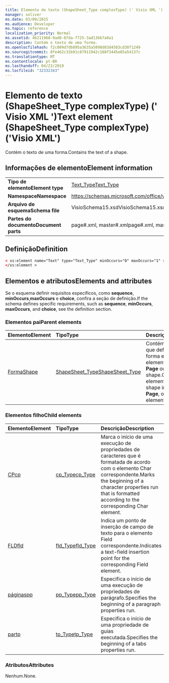 ```yaml
---
title: Elemento de texto (ShapeSheet_Type complexType) (' Visio XML ')
manager: soliver
ms.date: 03/09/2015
ms.audience: Developer
ms.topic: reference
localization_priority: Normal
ms.assetid: 46211968-9ad8-07da-f725-3ad136b7a8a1
description: Contém o texto de uma forma.
ms.openlocfilehash: f2c809d7db895a3635a5898d83d4583cd38f1249
ms.sourcegitcommit: 8fe462c32b91c87911942c188f3445e85a54137c
ms.translationtype: MT
ms.contentlocale: pt-BR
ms.lasthandoff: 04/23/2019
ms.locfileid: "32332343"
---
```

# <a name="text-element-shapesheettype-complextype-visio-xml"></a><span data-ttu-id="93340-103">Elemento de texto (ShapeSheet_Type complexType) (' Visio XML ')</span><span class="sxs-lookup"><span data-stu-id="93340-103">Text element (ShapeSheet_Type complexType) ('Visio XML')</span></span>

<span data-ttu-id="93340-104">Contém o texto de uma forma.</span><span class="sxs-lookup"><span data-stu-id="93340-104">Contains the text of a shape.</span></span>
  
## <a name="element-information"></a><span data-ttu-id="93340-105">Informações de elemento</span><span class="sxs-lookup"><span data-stu-id="93340-105">Element information</span></span>

|||
|:-----|:-----|
|<span data-ttu-id="93340-106">**Tipo de elemento**</span><span class="sxs-lookup"><span data-stu-id="93340-106">**Element type**</span></span> <br/> |[<span data-ttu-id="93340-107">Text_Type</span><span class="sxs-lookup"><span data-stu-id="93340-107">Text_Type</span></span>](text_type-complextypevisio-xml.md) <br/> |
|<span data-ttu-id="93340-108">**Namespace**</span><span class="sxs-lookup"><span data-stu-id="93340-108">**Namespace**</span></span> <br/> |https://schemas.microsoft.com/office/visio/2012/main  <br/> |
|<span data-ttu-id="93340-109">**Arquivo de esquema**</span><span class="sxs-lookup"><span data-stu-id="93340-109">**Schema file**</span></span> <br/> |<span data-ttu-id="93340-110">VisioSchema15.xsd</span><span class="sxs-lookup"><span data-stu-id="93340-110">VisioSchema15.xsd</span></span>  <br/> |
|<span data-ttu-id="93340-111">**Partes do documento**</span><span class="sxs-lookup"><span data-stu-id="93340-111">**Document parts**</span></span> <br/> |<span data-ttu-id="93340-112">page#.xml, master#.xml</span><span class="sxs-lookup"><span data-stu-id="93340-112">page#.xml, master#.xml</span></span>  <br/> |
   
## <a name="definition"></a><span data-ttu-id="93340-113">Definição</span><span class="sxs-lookup"><span data-stu-id="93340-113">Definition</span></span>

```XML
< xs:element name="Text" type="Text_Type" minOccurs="0" maxOccurs="1" >
</xs:element >
```

## <a name="elements-and-attributes"></a><span data-ttu-id="93340-114">Elementos e atributos</span><span class="sxs-lookup"><span data-stu-id="93340-114">Elements and attributes</span></span>

<span data-ttu-id="93340-115">Se o esquema definir requisitos específicos, como **sequence**, **minOccurs**,**maxOccurs** e **choice**, confira a seção de definição.</span><span class="sxs-lookup"><span data-stu-id="93340-115">If the schema defines specific requirements, such as **sequence**, **minOccurs**, **maxOccurs**, and **choice**, see the definition section.</span></span> 
  
### <a name="parent-elements"></a><span data-ttu-id="93340-116">Elementos pai</span><span class="sxs-lookup"><span data-stu-id="93340-116">Parent elements</span></span>

|<span data-ttu-id="93340-117">**Elemento**</span><span class="sxs-lookup"><span data-stu-id="93340-117">**Element**</span></span>|<span data-ttu-id="93340-118">**Tipo**</span><span class="sxs-lookup"><span data-stu-id="93340-118">**Type**</span></span>|<span data-ttu-id="93340-119">**Descrição**</span><span class="sxs-lookup"><span data-stu-id="93340-119">**Description**</span></span>|
|:-----|:-----|:-----|
|[<span data-ttu-id="93340-120">Forma</span><span class="sxs-lookup"><span data-stu-id="93340-120">Shape</span></span>](shape-element-shapes_type-complextypevisio-xml.md) <br/> |[<span data-ttu-id="93340-121">ShapeSheet_Type</span><span class="sxs-lookup"><span data-stu-id="93340-121">ShapeSheet_Type</span></span>](shapesheet_type-complextypevisio-xml.md) <br/> |<span data-ttu-id="93340-122">Contém elementos que definem uma forma em um elemento **Master**, **Page** ou group shape.</span><span class="sxs-lookup"><span data-stu-id="93340-122">Contains elements that define a shape in a **Master**, **Page**, or group shape element.</span></span>  <br/> |
   
### <a name="child-elements"></a><span data-ttu-id="93340-123">Elementos filho</span><span class="sxs-lookup"><span data-stu-id="93340-123">Child elements</span></span>

|<span data-ttu-id="93340-124">**Elemento**</span><span class="sxs-lookup"><span data-stu-id="93340-124">**Element**</span></span>|<span data-ttu-id="93340-125">**Tipo**</span><span class="sxs-lookup"><span data-stu-id="93340-125">**Type**</span></span>|<span data-ttu-id="93340-126">**Descrição**</span><span class="sxs-lookup"><span data-stu-id="93340-126">**Description**</span></span>|
|:-----|:-----|:-----|
|[<span data-ttu-id="93340-127">CP</span><span class="sxs-lookup"><span data-stu-id="93340-127">cp</span></span>](cp-element-text_type-complextypevisio-xml.md) <br/> |[<span data-ttu-id="93340-128">cp_Type</span><span class="sxs-lookup"><span data-stu-id="93340-128">cp_Type</span></span>](cp_type-complextypevisio-xml.md) <br/> |<span data-ttu-id="93340-129">Marca o início de uma execução de propriedades de caracteres que é formatada de acordo com o elemento Char correspondente.</span><span class="sxs-lookup"><span data-stu-id="93340-129">Marks the beginning of a character properties run that is formatted according to the corresponding Char element.</span></span>  <br/> |
|[<span data-ttu-id="93340-130">FLD</span><span class="sxs-lookup"><span data-stu-id="93340-130">fld</span></span>](fld-element-text_type-complextypevisio-xml.md) <br/> |[<span data-ttu-id="93340-131">fld_Type</span><span class="sxs-lookup"><span data-stu-id="93340-131">fld_Type</span></span>](fld_type-complextypevisio-xml.md) <br/> |<span data-ttu-id="93340-132">Indica um ponto de inserção de campo de texto para o elemento Field correspondente.</span><span class="sxs-lookup"><span data-stu-id="93340-132">Indicates a text-field insertion point for the corresponding Field element.</span></span>  <br/> |
|[<span data-ttu-id="93340-133">páginas</span><span class="sxs-lookup"><span data-stu-id="93340-133">pp</span></span>](pp-element-text_type-complextypevisio-xml.md) <br/> |[<span data-ttu-id="93340-134">pp_Type</span><span class="sxs-lookup"><span data-stu-id="93340-134">pp_Type</span></span>](pp_type-complextypevisio-xml.md) <br/> |<span data-ttu-id="93340-135">Especifica o início de uma execução de propriedades de parágrafo.</span><span class="sxs-lookup"><span data-stu-id="93340-135">Specifies the beginning of a paragraph properties run.</span></span>  <br/> |
|[<span data-ttu-id="93340-136">par</span><span class="sxs-lookup"><span data-stu-id="93340-136">tp</span></span>](tp-element-text_type-complextypevisio-xml.md) <br/> |[<span data-ttu-id="93340-137">tp_Type</span><span class="sxs-lookup"><span data-stu-id="93340-137">tp_Type</span></span>](tp_type-complextypevisio-xml.md) <br/> |<span data-ttu-id="93340-138">Especifica o início de uma propriedade de guias executada.</span><span class="sxs-lookup"><span data-stu-id="93340-138">Specifies the beginning of a tabs properties run.</span></span>  <br/> |
   
### <a name="attributes"></a><span data-ttu-id="93340-139">Atributos</span><span class="sxs-lookup"><span data-stu-id="93340-139">Attributes</span></span>

<span data-ttu-id="93340-140">Nenhum.</span><span class="sxs-lookup"><span data-stu-id="93340-140">None.</span></span>
  

